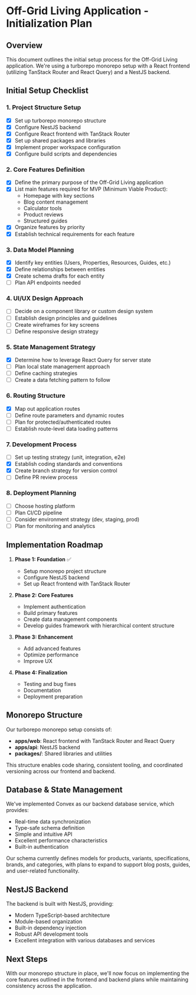 # Off-Grid Living Application - Initialization Plan

## Overview
This document outlines the initial setup process for the Off-Grid Living application. We're using a turborepo monorepo setup with a React frontend (utilizing TanStack Router and React Query) and a NestJS backend.

## Initial Setup Checklist

### 1. Project Structure Setup
- [x] Set up turborepo monorepo structure
- [x] Configure NestJS backend
- [x] Configure React frontend with TanStack Router
- [x] Set up shared packages and libraries
- [x] Implement proper workspace configuration
- [x] Configure build scripts and dependencies

### 2. Core Features Definition
- [x] Define the primary purpose of the Off-Grid Living application
- [x] List main features required for MVP (Minimum Viable Product):
  - Homepage with key sections
  - Blog content management
  - Calculator tools
  - Product reviews
  - Structured guides
- [x] Organize features by priority
- [x] Establish technical requirements for each feature

### 3. Data Model Planning
- [x] Identify key entities (Users, Properties, Resources, Guides, etc.)
- [x] Define relationships between entities
- [x] Create schema drafts for each entity
- [ ] Plan API endpoints needed

### 4. UI/UX Design Approach
- [ ] Decide on a component library or custom design system
- [ ] Establish design principles and guidelines
- [ ] Create wireframes for key screens
- [ ] Define responsive design strategy

### 5. State Management Strategy
- [x] Determine how to leverage React Query for server state
- [ ] Plan local state management approach
- [ ] Define caching strategies
- [ ] Create a data fetching pattern to follow

### 6. Routing Structure
- [x] Map out application routes
- [ ] Define route parameters and dynamic routes
- [ ] Plan for protected/authenticated routes
- [ ] Establish route-level data loading patterns

### 7. Development Process
- [ ] Set up testing strategy (unit, integration, e2e)
- [x] Establish coding standards and conventions
- [x] Create branch strategy for version control
- [ ] Define PR review process

### 8. Deployment Planning
- [ ] Choose hosting platform
- [ ] Plan CI/CD pipeline
- [ ] Consider environment strategy (dev, staging, prod)
- [ ] Plan for monitoring and analytics

## Implementation Roadmap

1. **Phase 1: Foundation** ✅
   - Setup monorepo project structure
   - Configure NestJS backend
   - Set up React frontend with TanStack Router

2. **Phase 2: Core Features**
   - Implement authentication
   - Build primary features
   - Create data management components
   - Develop guides framework with hierarchical content structure

3. **Phase 3: Enhancement**
   - Add advanced features
   - Optimize performance
   - Improve UX

4. **Phase 4: Finalization**
   - Testing and bug fixes
   - Documentation
   - Deployment preparation

## Monorepo Structure

Our turborepo monorepo setup consists of:

- **apps/web**: React frontend with TanStack Router and React Query
- **apps/api**: NestJS backend
- **packages/**: Shared libraries and utilities

This structure enables code sharing, consistent tooling, and coordinated versioning across our frontend and backend.

## Database & State Management

We've implemented Convex as our backend database service, which provides:
- Real-time data synchronization
- Type-safe schema definition
- Simple and intuitive API
- Excellent performance characteristics
- Built-in authentication

Our schema currently defines models for products, variants, specifications, brands, and categories, with plans to expand to support blog posts, guides, and user-related functionality.

## NestJS Backend

The backend is built with NestJS, providing:
- Modern TypeScript-based architecture
- Module-based organization
- Built-in dependency injection
- Robust API development tools
- Excellent integration with various databases and services

## Next Steps

With our monorepo structure in place, we'll now focus on implementing the core features outlined in the frontend and backend plans while maintaining consistency across the application.
